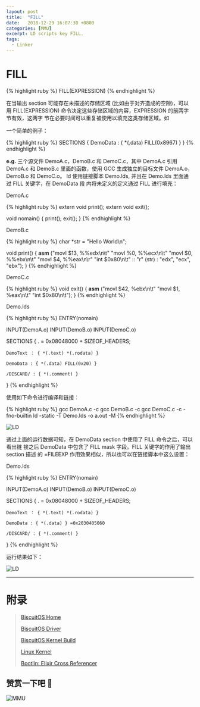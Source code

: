 ```yaml
---
layout: post
title:  "FILL"
date:   2018-12-29 16:07:30 +0800
categories: [MMU]
excerpt: LD scripts key FILL.
tags:
  - Linker
---
```


# FILL

{% highlight ruby %}
FILL(EXPRESSION)
{% endhighlight %}

在当输出 section 可能存在未描述的存储区域 (比如由于对齐造成的空隙)，可以用 
FILL(EXPRESSION) 命令决定这些存储区域的内容，EXPRESSION 的前两字节有效，这两字
节在必要时间可以重复被使用以填充这类存储区域。如

一个简单的例子：

{% highlight ruby %}
SECTIONS
{
    DemoData : { *(.data) FILL(0x8967) }
}
{% endhighlight %}

**e.g.** 三个源文件 DemoA.c，DemoB.c 和 DemoC.c，其中 DemoA.c 引用 DemoA.c 和 
DemoB.c 里面的函数，使用 GCC 生成独立的目标文件 DemoA.o，DemoB.o 和 DemoC.o。
ld 使用链接脚本 Demo.lds, 并且在 Demo.lds 里面通过 FILL 关键字，在 DemoData 段
内将未定义的定义通过 FILL 进行填充：

DemoA.c

{% highlight ruby %}
extern void print();
extern void exit();

void nomain()
{
    print();
    exit();
}
{% endhighlight %}

DemoB.c

{% highlight ruby %}
char *str = "Hello World\n";

void print()
{
    __asm__ ("movl $13, %%edx\n\t"
             "movl %0, %%ecx\n\t"
             "movl $0, %%ebx\n\t"
             "movl $4, %%eax\n\r"
             "int $0x80\n\t"
             :: "r" (str) : "edx", "ecx", "ebx");
}
{% endhighlight %}

DemoC.c

{% highlight ruby %}
void exit()
{
    __asm__ ("movl $42, %ebx\n\t"
             "movl $1, %eax\n\t"
             "int $0x80\n\t");
}
{% endhighlight %}

Demo.lds

{% highlight ruby %}
ENTRY(nomain)

INPUT(DemoA.o)
INPUT(DemoB.o)
INPUT(DemoC.o)

SECTIONS
{
    . = 0x08048000 + SIZEOF_HEADERS;

    DemoText ： { *(.text) *(.rodata) }

    DemoData : { *(.data) FILL(0x20) }

    /DISCARD/ : { *(.comment) }
}
{% endhighlight %}

使用如下命令进行编译和链接：

{% highlight ruby %}
gcc DemoA.c -c
gcc DemoB.c -c
gcc DemoC.c -c -fno-builtin
ld -static -T Demo.lds -o a.out -M
{% endhighlight %}

![LD](/assets/PDB/BiscuitOS/kernel/MMU000514.png)

通过上面的运行数据可知，在 DemoData section 中使用了 FILL 命令之后，可以看出链
接之后 DemoData 中包含了 FILL mask 字段。FILL 关键字的作用了输出 section 描述
的 =FILEEXP 作用效果相似，所以也可以在链接脚本中这么设置：

Demo.lds

{% highlight ruby %}
ENTRY(nomain)

INPUT(DemoA.o)
INPUT(DemoB.o)
INPUT(DemoC.o)

SECTIONS
{
    . = 0x08048000 + SIZEOF_HEADERS;

    DemoText ： { *(.text) *(.rodata) }

    DemoData : { *(.data) } =0x2030405060

    /DISCARD/ : { *(.comment) }
}
{% endhighlight %}

运行结果如下：

![LD](/assets/PDB/BiscuitOS/kernel/MMU000515.png)

-----------------------------------------------

# <span id="附录">附录</span>

> [BiscuitOS Home](https://biscuitos.github.io/)
>
> [BiscuitOS Driver](/blog/BiscuitOS_Catalogue/)
>
> [BiscuitOS Kernel Build](/blog/Kernel_Build/)
>
> [Linux Kernel](https://www.kernel.org/)
>
> [Bootlin: Elixir Cross Referencer](https://elixir.bootlin.com/linux/latest/source)

## 赞赏一下吧 🙂

![MMU](/assets/PDB/BiscuitOS/kernel/HAB000036.jpg)
